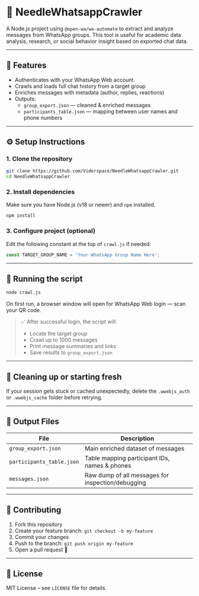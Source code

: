 # 🧵 NeedleWhatsappCrawler

A Node.js project using `@open-wa/wa-automate` to extract and analyze messages from WhatsApp groups.
This tool is useful for academic data analysis, research, or social behavior insight based on exported chat data.

---

## 🚀 Features

- Authenticates with your WhatsApp Web account.
- Crawls and loads full chat history from a target group
- Enriches messages with metadata (author, replies, reactions)
- Outputs:
  - `group_export.json` — cleaned & enriched messages
  - `participants_table.json` — mapping between user names and phone numbers

---

## ⚙️ Setup Instructions

### 1. Clone the repository

```bash
git clone https://github.com/Viderspace/NeedleWhatsappCrawler.git
cd NeedleWhatsappCrawler
```

### 2. Install dependencies

Make sure you have Node.js (v18 or newer) and `npm` installed.

```bash
npm install
```

### 3. Configure project (optional)

Edit the following constant at the top of `crawl.js` if needed:

```js
const TARGET_GROUP_NAME = 'Your WhatsApp Group Name Here';
```

---

## 🧪 Running the script

```bash
node crawl.js
```

On first run, a browser window will open for WhatsApp Web login — scan your QR code.

> ✅ After successful login, the script will:
> - Locate the target group
> - Crawl up to 1000 messages
> - Print message summaries and links
> - Save results to `group_export.json`

---

## 🧼 Cleaning up or starting fresh

If your session gets stuck or cached unexpectedly, delete the `.wwebjs_auth` or `.wwebjs_cache` folder before retrying.

---

## 📁 Output Files

| File | Description |
|------|-------------|
| `group_export.json` | Main enriched dataset of messages |
| `participants_table.json` | Table mapping participant IDs, names & phones |
| `messages.json` | Raw dump of all messages for inspection/debugging |

---

## 🤝 Contributing

1. Fork this repository
2. Create your feature branch: `git checkout -b my-feature`
3. Commit your changes
4. Push to the branch: `git push origin my-feature`
5. Open a pull request 🎉

---

## 📜 License

MIT License – see `LICENSE` file for details.


